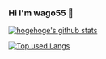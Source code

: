### Hi I'm wago55 👋

<!-- リポジトリステータス -->
[![hogehoge's github stats](https://github-readme-stats.vercel.app/api?username=ユーザ名&hide=contribs&count_private=true&show_icons=true&theme=tokyonight)](https://github.com/wago55/)

<!-- ソースコード統計 -->
[![Top used Langs](https://github-readme-stats.vercel.app/api/top-langs/?username=wago55&layout=compact&theme=tokyonight)](https://github.com/wago55/)

<!--
**wago55/wago55** is a ✨ _special_ ✨ repository because its `README.md` (this file) appears on your GitHub profile.

Here are some ideas to get you started:

- 🔭 I’m currently working on ...
- 🌱 I’m currently learning ...
- 👯 I’m looking to collaborate on ...
- 🤔 I’m looking for help with ...
- 💬 Ask me about ...
- 📫 How to reach me: ...
- 😄 Pronouns: ...
- ⚡ Fun fact: ...
-->
